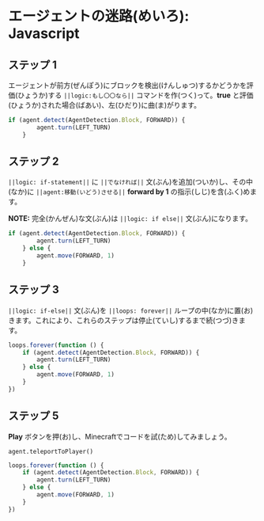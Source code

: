 # エージェントの迷路(めいろ): Javascript

## ステップ 1

エージェントが前方(ぜんぽう)にブロックを検出(けんしゅつ)するかどうかを評価(ひょうか)する ``||logic:もし〇〇なら||`` コマンドを作(つく)って。**true** と評価(ひょうか)された場合(ばあい)、左(ひだり)に曲(ま)がります。

```javascript
if (agent.detect(AgentDetection.Block, FORWARD)) {
        agent.turn(LEFT_TURN)
    }
```

## ステップ 2

``||logic: if-statement||`` に ``||でなければ||`` 文(ぶん)を追加(ついか)し、その中(なか)に ``||agent:移動(いどう)させる||`` **forward by 1** の指示(しじ)を含(ふく)めます。

**NOTE:** 完全(かんぜん)な文(ぶん)は ``||logic: if else||`` 文(ぶん)になります。

```javascript
if (agent.detect(AgentDetection.Block, FORWARD)) {
        agent.turn(LEFT_TURN)
    } else {
        agent.move(FORWARD, 1)
    }
```

## ステップ 3

``||logic: if-else||`` 文(ぶん)を ``||loops: forever||`` ループの中(なか)に置(お)きます。これにより、これらのステップは停止(ていし)するまで続(つづ)きます。

```javascript
loops.forever(function () {
    if (agent.detect(AgentDetection.Block, FORWARD)) {
        agent.turn(LEFT_TURN)
    } else {
        agent.move(FORWARD, 1)
    }
})
```

## ステップ 5
**Play** ボタンを押(お)し、Minecraftでコードを試(ため)してみましょう。

```ghost 
agent.teleportToPlayer()
```
```javascript
loops.forever(function () {
    if (agent.detect(AgentDetection.Block, FORWARD)) {
        agent.turn(LEFT_TURN)
    } else {
        agent.move(FORWARD, 1)
    }
})
```